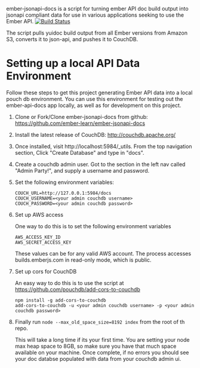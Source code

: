 ember-jsonapi-docs is a script for turning ember API doc build output into jsonapi compliant data for use in various applications seeking to use the Ember API.
[![Build Status](https://travis-ci.org/ember-learn/ember-jsonapi-docs.svg?branch=master)](https://travis-ci.org/ember-learn/ember-jsonapi-docs)

The script pulls yuidoc build output from all Ember versions from Amazon S3, converts it to json-api, and pushes it to CouchDB.

# Setting up a local API Data Environment
Follow these steps to get this project generating Ember API data into a local pouch db environment.
You can use this environment for testing out the ember-api-docs app locally, as well as for development on this project.

1. Clone or Fork/Clone ember-jsonapi-docs from github: https://github.com/ember-learn/ember-jsonapi-docs

2. Install the latest release of CouchDB: http://couchdb.apache.org/

3. Once installed, visit http://localhost:5984/_utils.  From the top navigation section, Click "Create Database" and type in "docs".

4. Create a couchdb admin user.  Got to the section in the left nav called "Admin Party!", and supply a username and password.

5. Set the following environment variables:
   ```
   COUCH_URL=http://127.0.0.1:5984/docs
   COUCH_USERNAME=<your admin couchdb username>
   COUCH_PASSWORD=<your admin couchdb password>
   ```

6. Set up AWS access

   One way to do this is to set the following environment variables

    ```
    AWS_ACCESS_KEY_ID
    AWS_SECRET_ACCESS_KEY
    ```

    These values can be for any valid AWS account. The process accesses builds.emberjs.com in read-only mode, which is public.

7. Set up cors for CouchDB

   An easy way to do this is to use the script at https://github.com/pouchdb/add-cors-to-couchdb

    ```
    npm install -g add-cors-to-couchdb
    add-cors-to-couchdb -u <your admin couchdb username> -p <your admin couchdb password>
    ```

8. Finally run `node --max_old_space_size=8192 index` from the root of th repo.

   This will take a long time if its your first time.
   You are setting your node max heap space to 8GB, so make sure you have that much space available on your machine.
   Once complete, if no errors you should see your doc databse populated with data from your couchdb admin ui.
   
